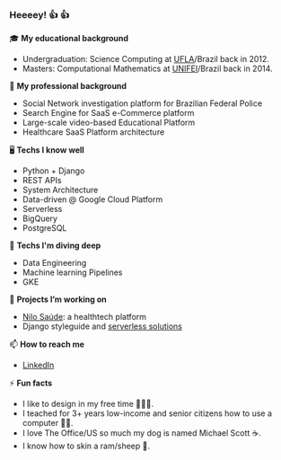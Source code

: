 ### Heeeey! 👍 👍  

🎓 **My educational background**
- Undergraduation: Science Computing at [UFLA](https://ufla.br/)/Brazil back in 2012.
- Masters: Computational Mathematics at [UNIFEI](https://unifei.edu.br/)/Brazil back in 2014.

🏢 **My professional background**
- Social Network investigation platform for Brazilian Federal Police
- Search Engine for SaaS e-Commerce platform
- Large-scale video-based Educational Platform
- Healthcare SaaS Platform architecture

🖥 **Techs I know well**
- Python + Django
- REST APIs
- System Architecture
- Data-driven @ Google Cloud Platform
- Serverless
- BigQuery
- PostgreSQL

📖 **Techs I'm diving deep**
- Data Engineering
- Machine learning Pipelines
- GKE

🔭 **Projects I’m working on**
- [Nilo Saúde](https://www.nilosaude.com.br/): a healthtech platform
- Django styleguide and [serverless solutions](https://github.com/orgs/flamingo-run/)

📫 **How to reach me**
- [LinkedIn](https://www.linkedin.com/in/joaodaher/)

⚡️ **Fun facts**
- I like to design in my free time 👨🏻‍🎨.
- I teached for 3+ years low-income and senior citizens how to use a computer 👴🏼.
- I love The Office/US so much my dog is named Michael Scott ☕️.
- I know how to skin a ram/sheep 🐑.
